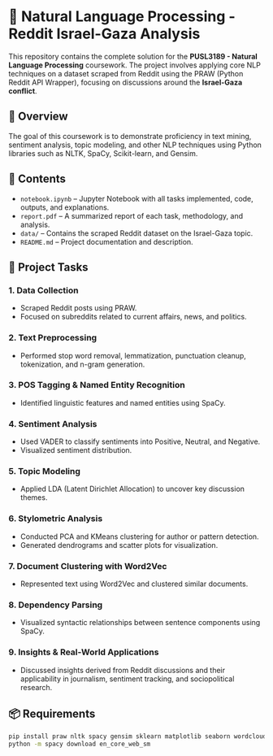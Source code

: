 # 🧠 Natural Language Processing - Reddit Israel-Gaza Analysis

This repository contains the complete solution for the **PUSL3189 - Natural Language Processing** coursework. The project involves applying core NLP techniques on a dataset scraped from Reddit using the PRAW (Python Reddit API Wrapper), focusing on discussions around the **Israel-Gaza conflict**.

## 📌 Overview

The goal of this coursework is to demonstrate proficiency in text mining, sentiment analysis, topic modeling, and other NLP techniques using Python libraries such as NLTK, SpaCy, Scikit-learn, and Gensim.

## 📂 Contents

- `notebook.ipynb` – Jupyter Notebook with all tasks implemented, code, outputs, and explanations.
- `report.pdf` – A summarized report of each task, methodology, and analysis.
- `data/` – Contains the scraped Reddit dataset on the Israel-Gaza topic.
- `README.md` – Project documentation and description.

## 🚀 Project Tasks

### 1. **Data Collection**
- Scraped Reddit posts using PRAW.
- Focused on subreddits related to current affairs, news, and politics.

### 2. **Text Preprocessing**
- Performed stop word removal, lemmatization, punctuation cleanup, tokenization, and n-gram generation.

### 3. **POS Tagging & Named Entity Recognition**
- Identified linguistic features and named entities using SpaCy.

### 4. **Sentiment Analysis**
- Used VADER to classify sentiments into Positive, Neutral, and Negative.
- Visualized sentiment distribution.

### 5. **Topic Modeling**
- Applied LDA (Latent Dirichlet Allocation) to uncover key discussion themes.

### 6. **Stylometric Analysis**
- Conducted PCA and KMeans clustering for author or pattern detection.
- Generated dendrograms and scatter plots for visualization.

### 7. **Document Clustering with Word2Vec**
- Represented text using Word2Vec and clustered similar documents.

### 8. **Dependency Parsing**
- Visualized syntactic relationships between sentence components using SpaCy.

### 9. **Insights & Real-World Applications**
- Discussed insights derived from Reddit discussions and their applicability in journalism, sentiment tracking, and sociopolitical research.


## 📦 Requirements

```bash
pip install praw nltk spacy gensim sklearn matplotlib seaborn wordcloud
python -m spacy download en_core_web_sm
